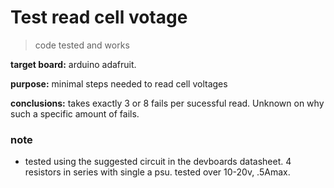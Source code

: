 # Test read cell votage
> code tested and works

**target board:** arduino adafruit.

**purpose:** minimal steps needed to read cell voltages<br>

**conclusions:** takes exactly 3 or 8 fails per sucessful read. Unknown on why such a specific amount of fails.

### note

- tested using the suggested circuit in the devboards datasheet. 4 resistors in series with single a psu. tested over 10-20v, .5Amax.

